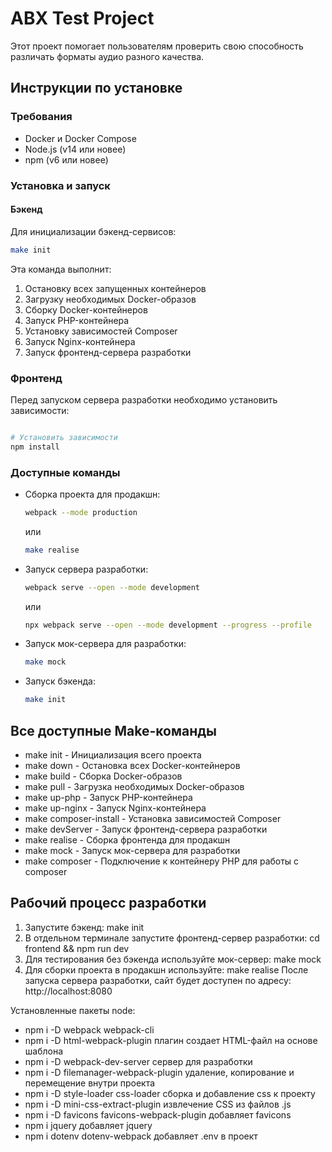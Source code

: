 # ABX Test Project

Этот проект помогает пользователям проверить свою способность различать форматы аудио разного качества.

## Инструкции по установке

### Требования
- Docker и Docker Compose
- Node.js (v14 или новее)
- npm (v6 или новее)

### Установка и запуск

#### Бэкенд
Для инициализации бэкенд-сервисов:

```bash
make init
```

Эта команда выполнит:

1. Остановку всех запущенных контейнеров
2. Загрузку необходимых Docker-образов
3. Сборку Docker-контейнеров
4. Запуск PHP-контейнера
5. Установку зависимостей Composer
6. Запуск Nginx-контейнера
7. Запуск фронтенд-сервера разработки

### Фронтенд
Перед запуском сервера разработки необходимо установить зависимости:

```bash

# Установить зависимости
npm install
```

### Доступные команды
- Сборка проекта для продакшн:
  
  ```bash
  webpack --mode production
   ```
  
  или
  
  ```bash
  make realise
   ```
- Запуск сервера разработки:
  
  ```bash
  webpack serve --open --mode development
   ```
  
  или
  
  ```bash
  npx webpack serve --open --mode development --progress --profile
   ```
- Запуск мок-сервера для разработки:
  
  ```bash
  make mock
   ```
- Запуск бэкенда:
  
  ```bash
  make init
   ```

## Все доступные Make-команды
- make init - Инициализация всего проекта
- make down - Остановка всех Docker-контейнеров
- make build - Сборка Docker-образов
- make pull - Загрузка необходимых Docker-образов
- make up-php - Запуск PHP-контейнера
- make up-nginx - Запуск Nginx-контейнера
- make composer-install - Установка зависимостей Composer
- make devServer - Запуск фронтенд-сервера разработки
- make realise - Сборка фронтенда для продакшн
- make mock - Запуск мок-сервера для разработки
- make composer - Подключение к контейнеру PHP для работы с composer

## Рабочий процесс разработки
1. Запустите бэкенд: make init
2. В отдельном терминале запустите фронтенд-сервер разработки: cd frontend && npm run dev
3. Для тестирования без бэкенда используйте мок-сервер: make mock
4. Для сборки проекта в продакшн используйте: make realise
После запуска сервера разработки, сайт будет доступен по адресу: http://localhost:8080


Установленные пакеты node:

- npm i -D webpack webpack-cli
- npm i -D html-webpack-plugin плагин создает HTML-файл на основе шаблона
- npm i -D webpack-dev-server сервер для разработки
- npm i -D filemanager-webpack-plugin удаление, копирование и перемещение внутри проекта
- npm i -D style-loader css-loader сборка и добавление css к проекту
- npm i -D mini-css-extract-plugin извлечение CSS из файлов .js
- npm i -D favicons favicons-webpack-plugin добавляет favicons
- npm i jquery добавляет jquery
- npm i dotenv dotenv-webpack добавляет .env в проект